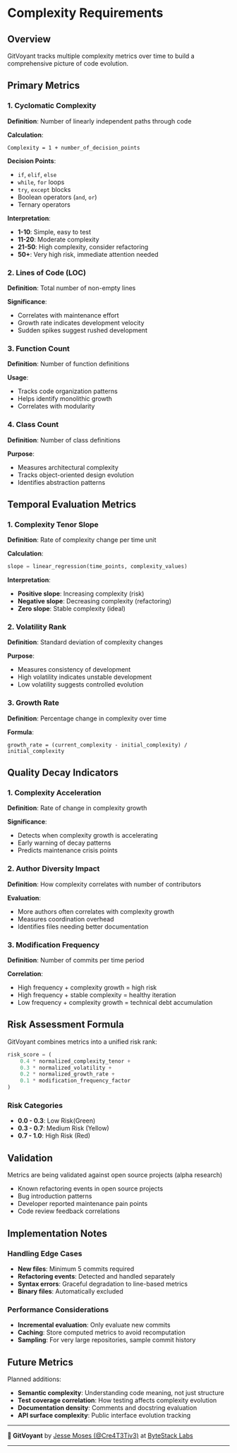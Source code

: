 # Complexity Requirements

## Overview

GitVoyant tracks multiple complexity metrics over time to build a comprehensive picture of code evolution.

## Primary Metrics

### 1. Cyclomatic Complexity
**Definition**: Number of linearly independent paths through code

**Calculation**:
```
Complexity = 1 + number_of_decision_points
```

**Decision Points**:
- `if`, `elif`, `else`
- `while`, `for` loops
- `try`, `except` blocks
- Boolean operators (`and`, `or`)
- Ternary operators

**Interpretation**:
- **1-10**: Simple, easy to test
- **11-20**: Moderate complexity
- **21-50**: High complexity, consider refactoring
- **50+**: Very high risk, immediate attention needed

### 2. Lines of Code (LOC)
**Definition**: Total number of non-empty lines

**Significance**: 
- Correlates with maintenance effort
- Growth rate indicates development velocity
- Sudden spikes suggest rushed development

### 3. Function Count
**Definition**: Number of function definitions

**Usage**:
- Tracks code organization patterns
- Helps identify monolithic growth
- Correlates with modularity

### 4. Class Count
**Definition**: Number of class definitions

**Purpose**:
- Measures architectural complexity
- Tracks object-oriented design evolution
- Identifies abstraction patterns

## Temporal Evaluation Metrics

### 1. Complexity Tenor Slope
**Definition**: Rate of complexity change per time unit

**Calculation**:
```python
slope = linear_regression(time_points, complexity_values)
```

**Interpretation**:
- **Positive slope**: Increasing complexity (risk)
- **Negative slope**: Decreasing complexity (refactoring)
- **Zero slope**: Stable complexity (ideal)

### 2. Volatility Rank
**Definition**: Standard deviation of complexity changes

**Purpose**:
- Measures consistency of development
- High volatility indicates unstable development
- Low volatility suggests controlled evolution

### 3. Growth Rate
**Definition**: Percentage change in complexity over time

**Formula**:
```
growth_rate = (current_complexity - initial_complexity) / initial_complexity
```

## Quality Decay Indicators

### 1. Complexity Acceleration
**Definition**: Rate of change in complexity growth

**Significance**: 
- Detects when complexity growth is accelerating
- Early warning of decay patterns
- Predicts maintenance crisis points

### 2. Author Diversity Impact
**Definition**: How complexity correlates with number of contributors

**Evaluation**:
- More authors often correlates with complexity growth
- Measures coordination overhead
- Identifies files needing better documentation

### 3. Modification Frequency
**Definition**: Number of commits per time period

**Correlation**:
- High frequency + complexity growth = high risk
- High frequency + stable complexity = healthy iteration
- Low frequency + complexity growth = technical debt accumulation

## Risk Assessment Formula

GitVoyant combines metrics into a unified risk rank:

```python
risk_score = (
    0.4 * normalized_complexity_tenor +
    0.3 * normalized_volatility +
    0.2 * normalized_growth_rate +
    0.1 * modification_frequency_factor
)
```

### Risk Categories

- **0.0 - 0.3**: Low Risk(Green)
- **0.3 - 0.7**: Medium Risk (Yellow)  
- **0.7 - 1.0**: High Risk (Red)

## Validation

Metrics are being validated against open source projects (alpha research)
- Known refactoring events in open source projects
- Bug introduction patterns
- Developer reported maintenance pain points
- Code review feedback correlations

## Implementation Notes

### Handling Edge Cases
- **New files**: Minimum 5 commits required
- **Refactoring events**: Detected and handled separately
- **Syntax errors**: Graceful degradation to line-based metrics
- **Binary files**: Automatically excluded

### Performance Considerations
- **Incremental evaluation**: Only evaluate new commits
- **Caching**: Store computed metrics to avoid recomputation
- **Sampling**: For very large repositories, sample commit history

## Future Metrics

Planned additions:
- **Semantic complexity**: Understanding code meaning, not just structure
- **Test coverage correlation**: How testing affects complexity evolution
- **Documentation density**: Comments and docstring evaluation
- **API surface complexity**: Public interface evolution tracking

---

**🔮 GitVoyant** by [Jesse Moses (@Cre4T3Tiv3)](https://github.com/Cre4T3Tiv3) at [ByteStack Labs](https://bytestacklabs.com)

---